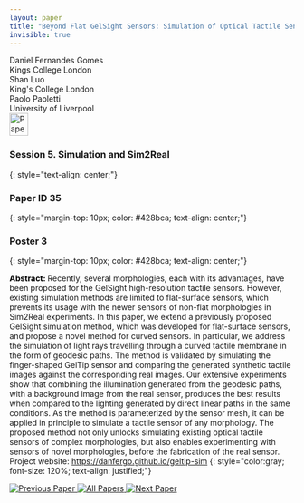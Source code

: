 ```yaml
---
layout: paper
title: "Beyond Flat GelSight Sensors: Simulation of Optical Tactile Sensors of Complex Morphologies for Sim2Real Learning"
invisible: true
---
```

<div class="paper-authors">
<div class="paper-author-box">
    <div class="paper-author-name">Daniel Fernandes Gomes</div>
    <div class="paper-author-uni">Kings College London</div>
</div>
<div class="paper-author-box">
    <div class="paper-author-name">Shan Luo</div>
    <div class="paper-author-uni">King's College London</div>
</div>
<div class="paper-author-box">
    <div class="paper-author-name">Paolo Paoletti</div>
    <div class="paper-author-uni">University of Liverpool</div>
</div>

</div><div class="paper-pdf">
<div> <a href="http://www.roboticsproceedings.org/rss19/p035.pdf"><img src="{{ site.baseurl }}/images/paper_link.png" alt="Paper Website" width = "33"  height = "40"/></a> </div>
</div>

### Session 5. Simulation and Sim2Real
{: style="text-align: center;"}

### Paper ID 35
{: style="margin-top: 10px; color: #428bca; text-align: center;"}

### Poster 3
{: style="margin-top: 10px; color: #428bca; text-align: center;"}

<b style="color: black;">Abstract: </b>Recently, several morphologies, each with its advantages, have been proposed for the GelSight high-resolution tactile sensors. However, existing simulation methods are limited to flat-surface sensors, which prevents its usage with the newer sensors of non-flat morphologies in Sim2Real experiments. In this paper, we extend a previously proposed GelSight simulation method, which was developed for flat-surface sensors, and propose a novel method for curved sensors. In particular, we address the simulation of light rays travelling through a curved tactile membrane in the form of geodesic paths. The method is validated by simulating the finger-shaped GelTip sensor and comparing the generated synthetic tactile images against the corresponding real images. Our extensive experiments show that combining the illumination generated from the geodesic paths, with a background image from the real sensor, produces the best results when compared to the lighting generated by direct linear paths in the same conditions. As the method is parameterized by the sensor mesh, it can be applied in principle to simulate a tactile sensor of any morphology.  The proposed method not only unlocks simulating existing optical tactile sensors of complex morphologies, but also enables experimenting with sensors of novel morphologies, before the fabrication of the real sensor.
Project website: https://danfergo.github.io/geltip-sim
{: style="color:gray; font-size: 120%; text-align: justified;"}


<div class="paper-menu">
<a href="{{ site.baseurl }}/program/papers/034/"> <img src="{{ site.baseurl }}/images/previous_paper_icon.png" alt="Previous Paper" title="Previous Paper"/> </a>
<a href="{{ site.baseurl }}/program/papers"><img src="{{ site.baseurl }}/images/overview_icon.png" alt="All Papers" title="All Papers"/> </a>
<a href="{{ site.baseurl }}/program/papers/036/"> <img src="{{ site.baseurl }}/images/next_paper_icon.png" alt="Next Paper" title="Next Paper"/> </a>

</div>
